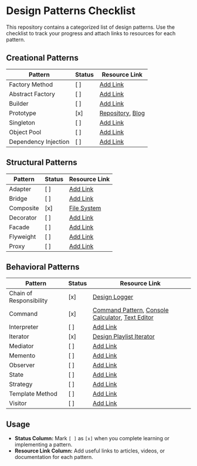 # Design Patterns Checklist

This repository contains a categorized list of design patterns. Use the checklist to track your progress and attach links to resources for each pattern.

## Creational Patterns
| **Pattern**         | **Status** | **Resource Link**                                         |
|----------------------|------------|----------------------------------------------------------|
| Factory Method       | [ ]        | [Add Link](#)                                            |
| Abstract Factory     | [ ]        | [Add Link](#)                                            |
| Builder              | [ ]        | [Add Link](#)                                            |
| Prototype            | [x]        | [Repository](https://github.com/iampushkar/lld-prototype-pattern), [Blog](https://manishpushkar.me/lld-prototype-design-pattern) |
| Singleton            | [ ]        | [Add Link](#)                                            |
| Object Pool          | [ ]        | [Add Link](#)                                            |
| Dependency Injection | [ ]        | [Add Link](#)                                            |

## Structural Patterns
| **Pattern**         | **Status** | **Resource Link**        |
|---------------------|------------|--------------------------|
| Adapter             | [ ]        | [Add Link](#)            |
| Bridge              | [ ]        | [Add Link](#)            |
| Composite           | [x]        | [File System](https://github.com/iampushkar/low-level-design/blob/main/StructuralPattern/CompositePattern/Main.java)            |
| Decorator           | [ ]        | [Add Link](#)            |
| Facade              | [ ]        | [Add Link](#)            |
| Flyweight           | [ ]        | [Add Link](#)            |
| Proxy               | [ ]        | [Add Link](#)            |

## Behavioral Patterns
| **Pattern**                | **Status** | **Resource Link**                                         |
|----------------------------|------------|----------------------------------------------------------|
| Chain of Responsibility    | [x]        | [Design Logger](https://manishpushkar.me/lld-design-a-logger-chain-of-responsibility-design-pattern) |
| Command                    | [x]        | [Command Pattern](commmand.md), [Console Calculator](https://github.com/iampushkar/ConsoleCalculator), [Text Editor](https://github.com/iampushkar/TextEditor) |
| Interpreter                | [ ]        | [Add Link](#)                                            |
| Iterator                   | [x]        | [Design Playlist Iterator](https://manishpushkar.me/lld-design-a-music-playlist-iterator) |
| Mediator                   | [ ]        | [Add Link](#)                                            |
| Memento                    | [ ]        | [Add Link](#)                                            |
| Observer                   | [ ]        | [Add Link](#)                                            |
| State                      | [ ]        | [Add Link](#)                                            |
| Strategy                   | [ ]        | [Add Link](#)                                            |
| Template Method            | [ ]        | [Add Link](#)                                            |
| Visitor                    | [ ]        | [Add Link](#)                                            |

## Usage
- **Status Column:** Mark `[ ]` as `[x]` when you complete learning or implementing a pattern.
- **Resource Link Column:** Add useful links to articles, videos, or documentation for each pattern.
